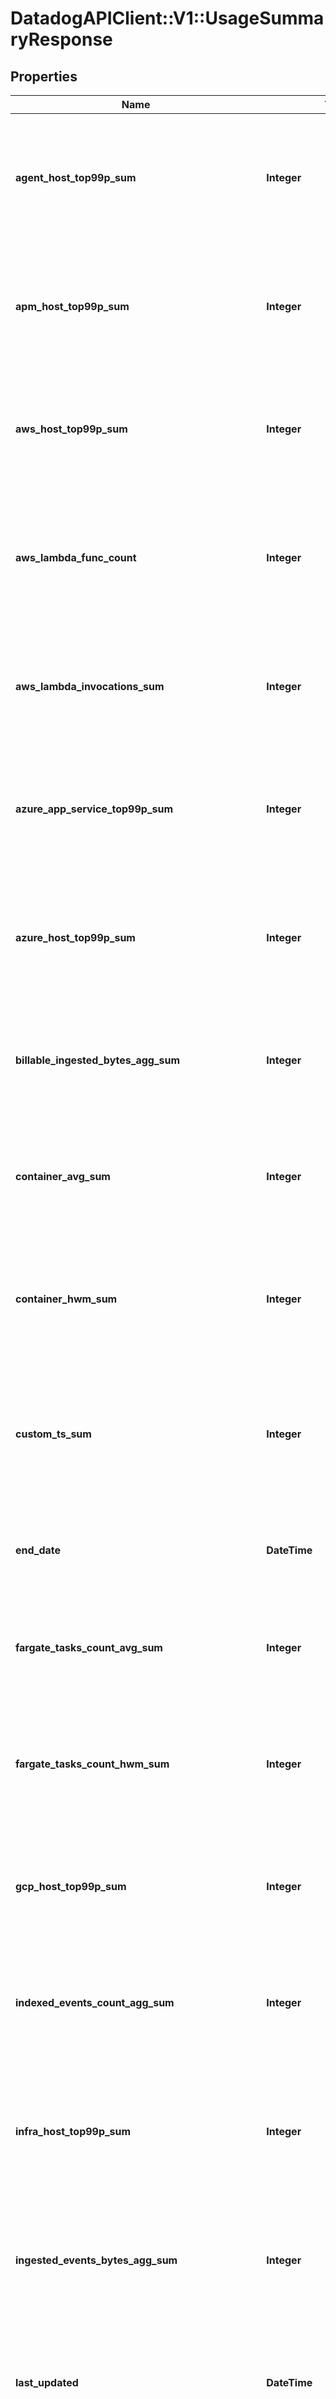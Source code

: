 # DatadogAPIClient::V1::UsageSummaryResponse

## Properties

Name | Type | Description | Notes
------------ | ------------- | ------------- | -------------
**agent_host_top99p_sum** | **Integer** | Shows the 99th percentile of all agent hosts over all hours in the current month(s) for all organizations. | [optional] 
**apm_host_top99p_sum** | **Integer** | Shows the 99th percentile of all distinct APM hosts over all hours in the current month(s) for all organizations. | [optional] 
**aws_host_top99p_sum** | **Integer** | Shows the 99th percentile of all AWS hosts over all hours in the current month(s) for all organizations. | [optional] 
**aws_lambda_func_count** | **Integer** | Shows the average of the number of functions that executed 1 or more times each hour in the current month(s) for all organizations. | [optional] 
**aws_lambda_invocations_sum** | **Integer** | Shows the sum of all AWS Lambda invocations over all hours in the current month(s) for all organizations. | [optional] 
**azure_app_service_top99p_sum** | **Integer** | Shows the 99th percentile of all Azure app services over all hours in the current month(s) for all organizations. | [optional] 
**azure_host_top99p_sum** | **Integer** | Shows the 99th percentile of all Azure hosts over all hours in the current month(s) for all organizations. | [optional] 
**billable_ingested_bytes_agg_sum** | **Integer** | Shows the sum of all log bytes ingested over all hours in the current month(s) for all organizations. | [optional] 
**container_avg_sum** | **Integer** | Shows the average of all distinct containers over all hours in the current month(s) for all organizations. | [optional] 
**container_hwm_sum** | **Integer** | Shows the high watermark of all distinct containers over all hours in the current month(s) for all organizations. | [optional] 
**custom_ts_sum** | **Integer** | Shows the average number of distinct custom metrics over all hours in the current month(s) for all organizations. | [optional] 
**end_date** | **DateTime** | Shows the last date of usage in the current month(s) for all organizations. | [optional] 
**fargate_tasks_count_avg_sum** | **Integer** | Shows the average of all Fargate tasks over all hours in the current month(s) for all organizations. | [optional] 
**fargate_tasks_count_hwm_sum** | **Integer** | Shows the high watermark of all Fargate tasks over all hours in the current month(s) for all organizations. | [optional] 
**gcp_host_top99p_sum** | **Integer** | Shows the 99th percentile of all GCP hosts over all hours in the current month(s) for all organizations. | [optional] 
**indexed_events_count_agg_sum** | **Integer** | Shows the sum of all log events indexed over all hours in the current month(s) for all organizations. | [optional] 
**infra_host_top99p_sum** | **Integer** | Shows the 99th percentile of all distinct infrastructure hosts over all hours in the current month(s) for all organizations. | [optional] 
**ingested_events_bytes_agg_sum** | **Integer** | Shows the sum of all log bytes ingested over all hours in the current month(s) for all organizations. | [optional] 
**last_updated** | **DateTime** | Shows the the most recent hour in the current month(s) for all organizations for which all usages were calculated. | [optional] 
**mobile_rum_session_count_agg_sum** | **Integer** | Shows the sum of all mobile RUM Sessions over all hours in the current month(s) for all organizations. | [optional] 
**netflow_indexed_events_count_agg_sum** | **Integer** | Shows the sum of all Network flows indexed over all hours in the current month(s) for all organizations. | [optional] 
**npm_host_top99p_sum** | **Integer** | Shows the 99th percentile of all distinct Networks hosts over all hours in the current month(s) for all organizations. | [optional] 
**profiling_container_agent_count_avg** | **Integer** | Shows the average number of profiled containers over all hours in the current month(s) for all organizations. | [optional] 
**profiling_host_count_top99p_sum** | **Integer** | Shows the 99th percentile of all profiled hosts over all hours in the current month(s) for all organizations. | [optional] 
**rum_session_count_agg_sum** | **Integer** | Shows the sum of all browser RUM Sessions over all hours in the current month(s) for all organizations. | [optional] 
**start_date** | **DateTime** | Shows the first date of usage in the current month(s) for all organizations. | [optional] 
**synthetics_browser_check_calls_count_agg_sum** | **Integer** | Shows the sum of all Synthetic browser tests over all hours in the current month(s) for all organizations. | [optional] 
**synthetics_check_calls_count_agg_sum** | **Integer** | Shows the sum of all Synthetic API tests over all hours in the current month(s) for all organizations. | [optional] 
**trace_search_indexed_events_count_agg_sum** | **Integer** | Shows the sum of all analyzed spans indexed over all hours in the current month(s) for all organizations. | [optional] 
**twol_ingested_events_bytes_agg_sum** | **Integer** | Shows the sum of all tracing without limits bytes ingested over all hours in the current month(s) for all organizations. | [optional] 
**usage** | [**Array&lt;UsageSummaryDate&gt;**](UsageSummaryDate.md) | An array of objects regarding hourly usage. | [optional] 

## Code Sample

```ruby
require 'DatadogAPIClient::V1'

instance = DatadogAPIClient::V1::UsageSummaryResponse.new(agent_host_top99p_sum: null,
                                 apm_host_top99p_sum: null,
                                 aws_host_top99p_sum: null,
                                 aws_lambda_func_count: null,
                                 aws_lambda_invocations_sum: null,
                                 azure_app_service_top99p_sum: null,
                                 azure_host_top99p_sum: null,
                                 billable_ingested_bytes_agg_sum: null,
                                 container_avg_sum: null,
                                 container_hwm_sum: null,
                                 custom_ts_sum: null,
                                 end_date: null,
                                 fargate_tasks_count_avg_sum: null,
                                 fargate_tasks_count_hwm_sum: null,
                                 gcp_host_top99p_sum: null,
                                 indexed_events_count_agg_sum: null,
                                 infra_host_top99p_sum: null,
                                 ingested_events_bytes_agg_sum: null,
                                 last_updated: null,
                                 mobile_rum_session_count_agg_sum: null,
                                 netflow_indexed_events_count_agg_sum: null,
                                 npm_host_top99p_sum: null,
                                 profiling_container_agent_count_avg: null,
                                 profiling_host_count_top99p_sum: null,
                                 rum_session_count_agg_sum: null,
                                 start_date: null,
                                 synthetics_browser_check_calls_count_agg_sum: null,
                                 synthetics_check_calls_count_agg_sum: null,
                                 trace_search_indexed_events_count_agg_sum: null,
                                 twol_ingested_events_bytes_agg_sum: null,
                                 usage: null)
```


